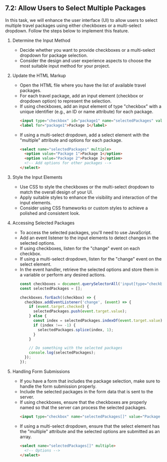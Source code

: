 
## 7.2: Allow Users to Select Multiple Packages

In this task, we will enhance the user interface (UI) to allow users to select multiple travel packages using either checkboxes or a multi-select dropdown. Follow the steps below to implement this feature.

1. Determine the Input Method
   - Decide whether you want to provide checkboxes or a multi-select dropdown for package selection.
   - Consider the design and user experience aspects to choose the most suitable input method for your project.

2. Update the HTML Markup
   - Open the HTML file where you have the list of available travel packages.
   - For each travel package, add an input element (checkbox or dropdown option) to represent the selection.
   - If using checkboxes, add an input element of type "checkbox" with a unique identifier (e.g., an ID or name attribute) for each package.
     ```html
     <input type="checkbox" id="package1" name="selectedPackages" value="Package 1">
     <label for="package1">Package 1</label>
     ```
   - If using a multi-select dropdown, add a select element with the "multiple" attribute and options for each package.
     ```html
     <select name="selectedPackages" multiple>
       <option value="Package 1">Package 1</option>
       <option value="Package 2">Package 2</option>
       <!-- Add options for other packages -->
     </select>
     ```

3. Style the Input Elements
   - Use CSS to style the checkboxes or the multi-select dropdown to match the overall design of your UI.
   - Apply suitable styles to enhance the visibility and interaction of the input elements.
   - Consider using CSS frameworks or custom styles to achieve a polished and consistent look.

4. Accessing Selected Packages
   - To access the selected packages, you'll need to use JavaScript.
   - Add an event listener to the input elements to detect changes in the selected options.
   - If using checkboxes, listen for the "change" event on each checkbox.
   - If using a multi-select dropdown, listen for the "change" event on the select element.
   - In the event handler, retrieve the selected options and store them in a variable or perform any desired actions.
     ```javascript
     const checkboxes = document.querySelectorAll('input[type="checkbox"]');
     const selectedPackages = [];

     checkboxes.forEach((checkbox) => {
       checkbox.addEventListener('change', (event) => {
         if (event.target.checked) {
           selectedPackages.push(event.target.value);
         } else {
           const index = selectedPackages.indexOf(event.target.value);
           if (index !== -1) {
             selectedPackages.splice(index, 1);
           }
         }

         // Do something with the selected packages
         console.log(selectedPackages);
       });
     });
     ```

5. Handling Form Submissions
   - If you have a form that includes the package selection, make sure to handle the form submission properly.
   - Include the selected packages in the form data that is sent to the server.
   - If using checkboxes, ensure that the checkboxes are properly named so that the server can process the selected packages.
     ```html
     <input type="checkbox" name="selectedPackages[]" value="Package 1">
     ```
   - If using a multi-select dropdown, ensure that the select element has the "multiple" attribute and the selected options are submitted as an array.
     ```html
     <select name="selectedPackages[]" multiple>
       <!-- Options -->
     </select>
     ```

